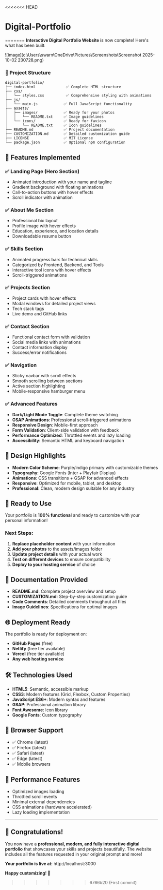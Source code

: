 <<<<<<< HEAD
# Digital-Portfolio
=======
**Interactive Digital Portfolio Website** is now complete! Here's what has been built:

![image](c:\Users\swarn\OneDrive\Pictures\Screenshots\Screenshot 2025-10-02 230728.png)


### 📁 Project Structure
```
digital-portfolio/
├── index.html              ✅ Complete HTML structure
├── css/
│   └── styles.css          ✅ Comprehensive styling with animations
├── js/
│   └── main.js            ✅ Full JavaScript functionality
├── assets/
│   ├── images/            ✅ Ready for your photos
│   │   └── README.txt     ✅ Image guidelines
│   └── icons/             ✅ Ready for favicon
│       └── README.txt     ✅ Icon guidelines
├── README.md              ✅ Project documentation
├── CUSTOMIZATION.md       ✅ Detailed customization guide
├── LICENSE                ✅ MIT License
└── package.json           ✅ Optional npm configuration
```

## 🌟 Features Implemented

### ✅ Landing Page (Hero Section)
- Animated introduction with your name and tagline
- Gradient background with floating animations
- Call-to-action buttons with hover effects
- Scroll indicator with animation

### ✅ About Me Section
- Professional bio layout
- Profile image with hover effects
- Education, experience, and location details
- Downloadable resume button

### ✅ Skills Section
- Animated progress bars for technical skills
- Categorized by Frontend, Backend, and Tools
- Interactive tool icons with hover effects
- Scroll-triggered animations

### ✅ Projects Section
- Project cards with hover effects
- Modal windows for detailed project views
- Tech stack tags
- Live demo and GitHub links

### ✅ Contact Section
- Functional contact form with validation
- Social media links with animations
- Contact information display
- Success/error notifications

### ✅ Navigation
- Sticky navbar with scroll effects
- Smooth scrolling between sections
- Active section highlighting
- Mobile-responsive hamburger menu

### ✅ Advanced Features
- **Dark/Light Mode Toggle**: Complete theme switching
- **GSAP Animations**: Professional scroll-triggered animations
- **Responsive Design**: Mobile-first approach
- **Form Validation**: Client-side validation with feedback
- **Performance Optimized**: Throttled events and lazy loading
- **Accessibility**: Semantic HTML and keyboard navigation

## 🎨 Design Highlights

- **Modern Color Scheme**: Purple/indigo primary with customizable themes
- **Typography**: Google Fonts (Inter + Playfair Display)
- **Animations**: CSS transitions + GSAP for advanced effects
- **Responsive**: Optimized for mobile, tablet, and desktop
- **Professional**: Clean, modern design suitable for any industry

## 🚀 Ready to Use

Your portfolio is **100% functional** and ready to customize with your personal information!

### Next Steps:
1. **Replace placeholder content** with your information
2. **Add your photos** to the assets/images folder
3. **Update project details** with your actual work
4. **Test on different devices** to ensure compatibility
5. **Deploy to your hosting service** of choice

## 📖 Documentation Provided

- **README.md**: Complete project overview and setup
- **CUSTOMIZATION.md**: Step-by-step customization guide
- **Code Comments**: Detailed comments throughout all files
- **Image Guidelines**: Specifications for optimal images

## 🌐 Deployment Ready

The portfolio is ready for deployment on:
- **GitHub Pages** (free)
- **Netlify** (free tier available)
- **Vercel** (free tier available)
- **Any web hosting service**

## 🛠️ Technologies Used

- **HTML5**: Semantic, accessible markup
- **CSS3**: Modern features (Grid, Flexbox, Custom Properties)
- **JavaScript ES6+**: Modern syntax and features
- **GSAP**: Professional animation library
- **Font Awesome**: Icon library
- **Google Fonts**: Custom typography

## 📱 Browser Support

- ✅ Chrome (latest)
- ✅ Firefox (latest)
- ✅ Safari (latest)
- ✅ Edge (latest)
- ✅ Mobile browsers

## 🎯 Performance Features

- Optimized images loading
- Throttled scroll events
- Minimal external dependencies
- CSS animations (hardware accelerated)
- Lazy loading implementation

---

## 🎉 Congratulations!

You now have a **professional, modern, and fully interactive digital portfolio** that showcases your skills and projects beautifully. The website includes all the features requested in your original prompt and more!

**Your portfolio is live at**: http://localhost:3000

**Happy customizing! 🚀**
>>>>>>> 6766b20 (First commit)
